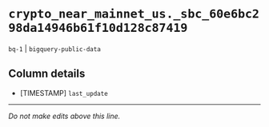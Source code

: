 # `crypto_near_mainnet_us._sbc_60e6bc298da14946b61f10d128c87419`
`bq-1` | `bigquery-public-data`

## Column details
* [TIMESTAMP] `last_update`

-------------------------------------------------------------------------------
*Do not make edits above this line.*
